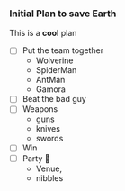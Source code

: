 ### Initial Plan to save Earth

This is a **cool** plan
- [ ] Put the team together
  - Wolverine
  - SpiderMan
  - AntMan
  - Gamora
- [ ] Beat the bad guy
- [ ] Weapons
  - guns
  - knives
  - swords
- [ ] Win
- [ ] Party :tada:
  - Venue,
  - nibbles
